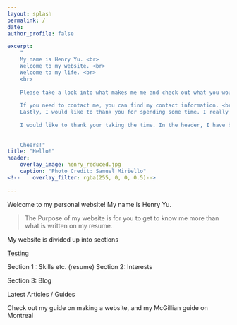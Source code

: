 ```yaml
---
layout: splash
permalink: /
date:
author_profile: false

excerpt: 
    "
    My name is Henry Yu. <br>
    Welcome to my website. <br>
    Welcome to my life. <br>
    <br> 
    
    Please take a look into what makes me me and check out what you would like for yourself. <br>
    
    If you need to contact me, you can find my contact information. <br> \n
    Lastly, I would like to thank you for spending some time. I really appreciate comments.<br>\n
    
    I would like to thank your taking the time. In the header, I have blogs, and everything. If you have any questions, let me know! 
    
    
    Cheers!"
title: "Hello!"
header:
    overlay_image: henry_reduced.jpg  
    caption: "Photo Credit: Samuel Miriello"
<!--    overlay_filter: rgba(255, 0, 0, 0.5)-->
    
---
```


Welcome to my personal website! My name is Henry Yu.

> The Purpose of my website is for you to get to know me more than what is written on my resume. 

My website is divided up into sections 
<!-- 3 section gallary etc. Splash photos for each -->
[Testing](http://www.google.ca)

Section 1 : Skills etc. (resume)
Section 2: Interests 

Section 3: Blog 

Latest Articles / Guides 

Check out my guide on making a website, and my McGillian guide on Montreal



<!--
{% include base_path %}

<h3 class="archive__subtitle">{{ site.data.ui-text[site.locale].recent_posts }}</h3>

{% for post in paginator.posts %}
  {% include archive-single.html %}
{% endfor %}

{% include paginator.html %}
-->
